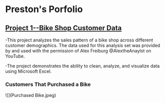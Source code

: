 # Preston's Porfolio

## [Project 1--Bike Shop Customer Data](https://github.com/byupresto/PortfolioProjects/blob/f096943f153868673d938ca4dd59a88f0966ea07/Bike%20Shop%20Customer%20Data%20Analysis.xlsx)
-This project analyzes the sales pattern of a bike shop across different customer demographics. The data used for this analysis set was provided by and used with the permission of Alex Freiburg @AlextheAnaylst on YouTube.

-The project demonstrates the ability to clean, analyze, and visualize data using Microsoft Excel.

### Customers That Purchased a Bike 
![](Purchased Bike.jpeg)
